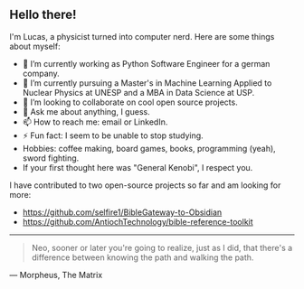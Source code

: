 ## Hello there!

I'm Lucas, a physicist turned into computer nerd. Here are some things about myself:
- 🔭 I’m currently working as Python Software Engineer for a german company.
- 🌱 I’m currently pursuing a Master's in Machine Learning Applied to Nuclear Physics at UNESP and a MBA in Data Science at USP. 
- 👯 I’m looking to collaborate on cool open source projects.
- 💬 Ask me about anything, I guess.
- 📫 How to reach me: email or LinkedIn.
- ⚡ Fun fact: I seem to be unable to stop studying.
- Hobbies: coffee making, board games, books, programming (yeah), sword fighting.
- If your first thought here was "General Kenobi", I respect you. 

I have contributed to two open-source projects so far and am looking for more:
- https://github.com/selfire1/BibleGateway-to-Obsidian
- https://github.com/AntiochTechnology/bible-reference-toolkit

---
> Neo, sooner or later you're going to realize, just as I did, that there's a difference between knowing the path and walking the path.

— Morpheus, The Matrix
